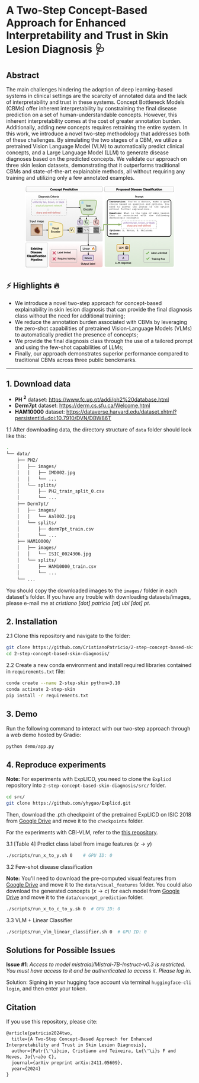 # A Two-Step Concept-Based Approach for Enhanced Interpretability and Trust in Skin Lesion Diagnosis 🩺

## Abstract
The main challenges hindering the adoption of deep learning-based systems in clinical settings are the scarcity of annotated data and the lack of interpretability and trust in these systems. Concept Bottleneck Models (CBMs) offer inherent interpretability by constraining the final disease prediction on a set of human-understandable concepts. However, this inherent interpretability comes at the cost of greater annotation burden. Additionally, adding new concepts requires retraining the entire system. In this work, we introduce a novel two-step methodology that addresses both of these challenges. By simulating the two stages of a CBM, we utilize a pretrained Vision Language Model (VLM) to automatically predict clinical concepts, and a Large Language Model (LLM) to generate disease diagnoses based on the predicted concepts. We validate our approach on three skin lesion datasets, demonstrating that it outperforms traditional CBMs and state-of-the-art explainable methods, all without requiring any training and utilizing only a few annotated examples.

<p align="center"><img title="Method" alt="A Two-Step Concept-Based Approach for Enhanced Interpretability and Trust in Skin Lesion Diagnosis" src="assets/method.png"></p>


## ⚡️ Highlights 🔥  
- We introduce a novel two-step approach for concept-based explainability in skin lesion diagnosis that can provide the final diagnosis class without the need for additional training;
- We reduce the annotation burden associated with CBMs by leveraging the zero-shot capabilities of pretrained Vision-Language Models (VLMs) to automatically predict the presence of concepts;
- We provide the final diagnosis class through the use of a tailored prompt and using the few-shot capabilities of LLMs;
- Finally, our approach demonstrates superior performance compared to traditional CBMs across three public benckmarks.

---

## 1. Download data
- **PH $^2$** dataset: https://www.fc.up.pt/addi/ph2%20database.html
- **Derm7pt** dataset: https://derm.cs.sfu.ca/Welcome.html
- **HAM10000** dataset: https://dataverse.harvard.edu/dataset.xhtml?persistentId=doi:10.7910/DVN/DBW86T

1.1 After downloading data, the directory structure of `data` folder should look like this:
```bash
.
└── data/
    ├── PH2/
    │   ├── images/
    │   │   ├── IMD002.jpg
    │   │   └── ...
    │   └── splits/
    │       ├── PH2_train_split_0.csv
    │       └── ...
    ├── Derm7pt/
    │   ├── images/
    │   │   └── Aal002.jpg
    │   └── splits/
    │       ├── derm7pt_train.csv
    │       └── ...
    ├── HAM10000/
    │   ├── images/
    │   │   └── ISIC_0024306.jpg
    │   └── splits/
    │       ├── HAM10000_train.csv
    │       └── ...
    └── ...
``` 

You should copy the downloaded images to the `images/` folder in each dataset's folder. If you have any trouble with downloading datasets/images, please e-mail me at *cristiano [dot] patricio [at] ubi [dot] pt*.

## 2. Installation


2.1 Clone this repository and navigate to the folder:
```bash
git clone https://github.com/CristianoPatricio/2-step-concept-based-skin-diagnosis.git
cd 2-step-concept-based-skin-diagnosis/
```

2.2 Create a new conda environment and install required libraries contained in `requirements.txt` file:

```bash
conda create --name 2-step-skin python=3.10
conda activate 2-step-skin
pip install -r requirements.txt
```

## 3. Demo

Run the following command to interact with our two-step approach through a web demo hosted by Gradio:

```bash
python demo/app.py
```

## 4. Reproduce experiments

**Note:** For experiments with ExpLICD, you need to clone the `Explicd` repository into `2-step-concept-based-skin-diagnosis/src/` folder.

```bash
cd src/
git clone https://github.com/yhygao/Explicd.git
```

Then, download the .pth checkpoint of the pretrained ExpLICD on ISIC 2018 from [Google Drive](https://drive.google.com/file/d/1jl33-St8ksbivpE5t5PSsrVBL49p4pwU/view?usp=share_link) and move it to the `checkpoints` folder.

For the experiments with CBI-VLM, refer to the [this repository](https://github.com/CristianoPatricio/concept-based-interpretability-VLM).

3.1 [Table 4] Predict class label from image features ($x \rightarrow y$)
```bash
./scripts/run_x_to_y.sh 0    # GPU ID: 0
```

3.2 Few-shot disease classification

**Note:** You'll need to download the pre-computed visual features from [Google Drive](https://drive.google.com/file/d/1uZgiHltaCqA2ldMbk7MOZj5jJPt9-uQf/view?usp=sharing) and move it to the `data/visual_features` folder. You could also download the generated concepts ($x \rightarrow c$) for each model from [Google Drive](https://drive.google.com/file/d/1wHdHxMVI8eis_V49PnHvIOk9acjrP2dk/view?usp=sharing) and move it to the `data/concept_prediction` folder.

```bash
./scripts/run_x_to_c_to_y.sh 0  # GPU ID: 0
```

3.3 VLM + Linear Classifier

```bash
./scripts/run_vlm_linear_classifier.sh 0  # GPU ID: 0
```

## Solutions for Possible Issues

**Issue #1**: *Access to model mistralai/Mistral-7B-Instruct-v0.3 is restricted. You must have access to it and be authenticated to access it. Please log in.*

Solution: Signing in your hugging face account via terminal `huggingface-cli login`, and then enter your token.

## Citation

If you use this repository, please cite:

```
@article{patricio2024two,
  title={A Two-Step Concept-Based Approach for Enhanced Interpretability and Trust in Skin Lesion Diagnosis},
  author={Patr{\'\i}cio, Cristiano and Teixeira, Lu{\'\i}s F and Neves, Jo{\~a}o C},
  journal={arXiv preprint arXiv:2411.05609},
  year={2024}
}
```